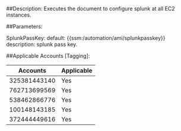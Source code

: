 ##Description: Executes the document to configure splunk at all EC2 instances.

##Parameters:

SplunkPassKey: default: {{ssm:/automation/ami/splunkpasskey}} description: splunk pass key. 

##Applicable Accounts [Tagging]:

|Accounts   | Applicable  |
| ------------ | ------------ |
| 325381443140  | Yes |
| 762713699569  | Yes |
| 538462866776  | Yes |
| 100148143185  | Yes |
| 372444449616  | Yes |

